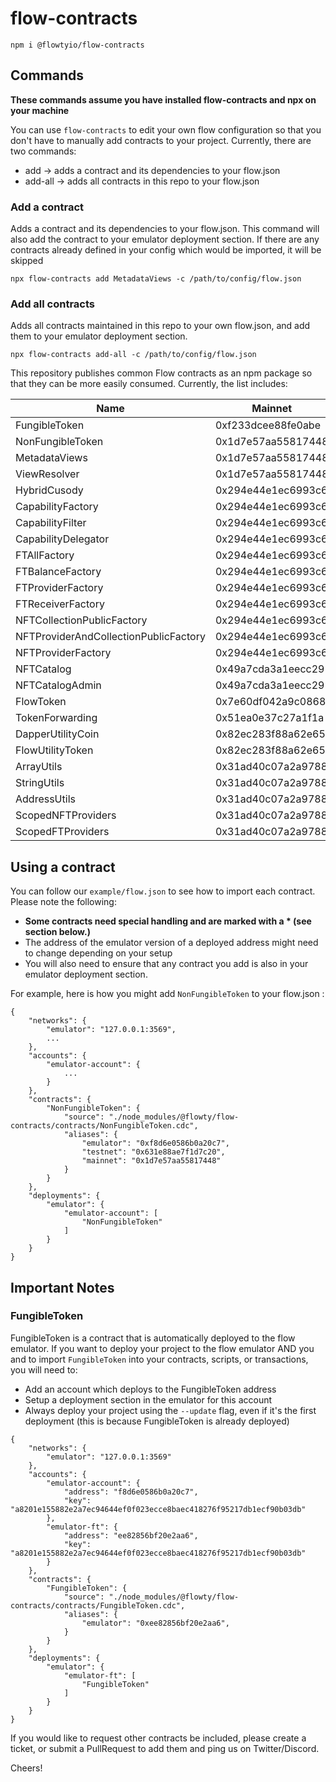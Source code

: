 # flow-contracts

```
npm i @flowtyio/flow-contracts
```

## Commands

**These commands assume you have installed flow-contracts and npx on your machine**

You can use `flow-contracts` to edit your own flow configuration so that you don't have to manually add contracts to your project.
Currently, there are two commands:
- add -> adds a contract and its dependencies to your flow.json
- add-all -> adds all contracts in this repo to your flow.json

### Add a contract

Adds a contract and its dependencies to your flow.json. This command will also add the contract to your emulator deployment section.
If there are any contracts already defined in your config which would be imported, it will be skipped

```
npx flow-contracts add MetadataViews -c /path/to/config/flow.json
```

### Add all contracts

Adds all contracts maintained in this repo to your own flow.json, and add them to your emulator deployment section.

```
npx flow-contracts add-all -c /path/to/config/flow.json
```


This repository publishes common Flow contracts as an npm package so that they can be more easily consumed. 
Currently, the list includes:

|  Name  |  Mainnet  |  Testnet  |
|--------|-----------|-----------|
| FungibleToken | 0xf233dcee88fe0abe | 0x9a0766d93b6608b7 |
| NonFungibleToken | 0x1d7e57aa55817448 | 0x631e88ae7f1d7c20 |
| MetadataViews | 0x1d7e57aa55817448 | 0x631e88ae7f1d7c20 |
| ViewResolver | 0x1d7e57aa55817448 | 0x631e88ae7f1d7c20 |
| HybridCusody | 0x294e44e1ec6993c6 | 0xd8a7e05a7ac670c0 |
| CapabilityFactory | 0x294e44e1ec6993c6 | 0xd8a7e05a7ac670c0 |
| CapabilityFilter | 0x294e44e1ec6993c6 | 0xd8a7e05a7ac670c0 |
| CapabilityDelegator | 0x294e44e1ec6993c6 | 0xd8a7e05a7ac670c0 |
| FTAllFactory | 0x294e44e1ec6993c6 | 0xd8a7e05a7ac670c0 |
| FTBalanceFactory | 0x294e44e1ec6993c6 | 0xd8a7e05a7ac670c0 |
| FTProviderFactory | 0x294e44e1ec6993c6 | 0xd8a7e05a7ac670c0 |
| FTReceiverFactory | 0x294e44e1ec6993c6 | 0xd8a7e05a7ac670c0 |
| NFTCollectionPublicFactory | 0x294e44e1ec6993c6 | 0xd8a7e05a7ac670c0 |
| NFTProviderAndCollectionPublicFactory | 0x294e44e1ec6993c6 | 0xd8a7e05a7ac670c0 |
| NFTProviderFactory | 0x294e44e1ec6993c6 | 0xd8a7e05a7ac670c0 |
| NFTCatalog | 0x49a7cda3a1eecc29 | 0x324c34e1c517e4db |
| NFTCatalogAdmin | 0x49a7cda3a1eecc29 | 0x324c34e1c517e4db |
| FlowToken | 0x7e60df042a9c0868 | 0x1654653399040a61 |
| TokenForwarding | 0x51ea0e37c27a1f1a | 0xe544175ee0461c4b |
| DapperUtilityCoin | 0x82ec283f88a62e65 | 0xead892083b3e2c6c |
| FlowUtilityToken | 0x82ec283f88a62e65 | 0xead892083b3e2c6c |
| ArrayUtils| 0x31ad40c07a2a9788 | 0xa340dc0a4ec828ab |
| StringUtils| 0x31ad40c07a2a9788 | 0xa340dc0a4ec828ab |
| AddressUtils | 0x31ad40c07a2a9788 | 0xa340dc0a4ec828ab |
| ScopedNFTProviders | 0x31ad40c07a2a9788 | 0xa340dc0a4ec828ab |
| ScopedFTProviders | 0x31ad40c07a2a9788 | 0xa340dc0a4ec828ab |


## Using a contract

You can follow our `example/flow.json` to see how to import each contract. Please note the following:
- **Some contracts need special handling and are marked with a * (see section below.)**
- The address of the emulator version of a deployed address might need to change depending on your setup
- You will also need to ensure that any contract you add is also in your emulator deployment section.

For example, here is how you might add `NonFungibleToken` to your flow.json :

```
{
	"networks": {
		"emulator": "127.0.0.1:3569",
		...
	},
	"accounts": {
		"emulator-account": {
			...
		}
	},
	"contracts": {
		"NonFungibleToken": {
			"source": "./node_modules/@flowty/flow-contracts/contracts/NonFungibleToken.cdc",
			"aliases": {
				"emulator": "0xf8d6e0586b0a20c7",
				"testnet": "0x631e88ae7f1d7c20",
				"mainnet": "0x1d7e57aa55817448"
			}
		}
	},
	"deployments": {
		"emulator": {
			"emulator-account": [
				"NonFungibleToken"
			]
		}
	}
}
```

## Important Notes

### FungibleToken

FungibleToken is a contract that is automatically deployed to the flow emulator. If you want to deploy
your project to the flow emulator AND you and to import `FungibleToken` into your contracts, scripts, or transactions,
you will need to:

- Add an account which deploys to the FungibleToken address
- Setup a deployment section in the emulator for this account
- Always deploy your project using the `--update` flag, even if it's the first deployment (this is because FungibleToken is already deployed)

```
{
	"networks": {
		"emulator": "127.0.0.1:3569"
	},
	"accounts": {
		"emulator-account": {
			"address": "f8d6e0586b0a20c7",
			"key": "a8201e155882e2a7ec94644ef0f023ecce8baec418276f95217db1ecf90b03db"
		},
		"emulator-ft": {
			"address": "ee82856bf20e2aa6",
			"key": "a8201e155882e2a7ec94644ef0f023ecce8baec418276f95217db1ecf90b03db"
		}
	},
	"contracts": {
		"FungibleToken": {
			"source": "./node_modules/@flowty/flow-contracts/contracts/FungibleToken.cdc",
			"aliases": {
				"emulator": "0xee82856bf20e2aa6",
			}
		}
	},
	"deployments": {
		"emulator": {
			"emulator-ft": [
				"FungibleToken"
			]
		}
	}
}
```

If you would like to request other contracts be included, please create a ticket, or submit a PullRequest to add them and
ping us on Twitter/Discord.

Cheers!
